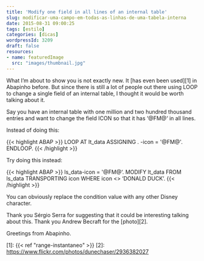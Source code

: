 ```yaml
---
title: 'Modify one field in all lines of an internal table'
slug: modificar-uma-campo-em-todas-as-linhas-de-uma-tabela-interna
date: 2015-08-31 09:00:25
tags: [estilo]
categories: [dicas]
wordpressId: 3209
draft: false
resources:
- name: featuredImage
  src: "images/thumbnail.jpg"
---
```

What I’m about to show you is not exactly new. It [has even been used][1] in Abapinho before. But since there is still a lot of people out there using LOOP to change a single field of an internal table, I thought it would be worth talking about it.

Say you have an internal table with one million and two hundred thousand entries and want to change the field ICON so that it has ‘@FM@‘ in all lines.

Instead of doing this:

{{< highlight ABAP >}}
LOOP AT lt_data ASSIGNING <data>.
  <data>-icon = '@FM@'.
ENDLOOP.
{{< /highlight >}}

Try doing this instead:

{{< highlight ABAP >}}
ls_data-icon = '@FM@‘.
MODIFY lt_data FROM ls_data TRANSPORTING icon WHERE icon <> ‘DONALD DUCK’.
{{< /highlight >}}

You can obviously replace the condition value with any other Disney character.

Thank you Sérgio Serra for suggesting that it could be interesting talking about this.
Thank you Andrew Becraft for the [photo][2].

Greetings from Abapinho.

   [1]: {{< ref "range-instantaneo" >}}
   [2]: https://www.flickr.com/photos/dunechaser/2936382027

